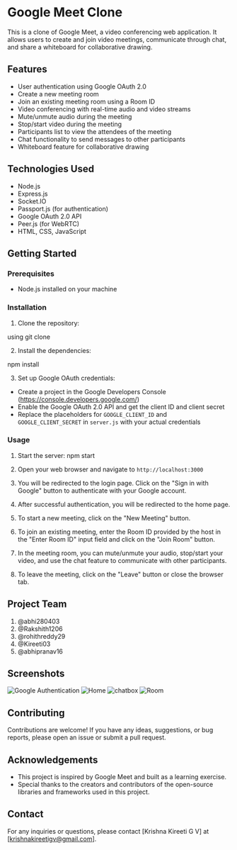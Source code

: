 # Google Meet Clone

This is a clone of Google Meet, a video conferencing web application. It allows users to create and join video meetings, communicate through chat, and share a whiteboard for collaborative drawing.

## Features

- User authentication using Google OAuth 2.0
- Create a new meeting room
- Join an existing meeting room using a Room ID
- Video conferencing with real-time audio and video streams
- Mute/unmute audio during the meeting
- Stop/start video during the meeting
- Participants list to view the attendees of the meeting
- Chat functionality to send messages to other participants
- Whiteboard feature for collaborative drawing

## Technologies Used

- Node.js
- Express.js
- Socket.IO
- Passport.js (for authentication)
- Google OAuth 2.0 API
- Peer.js (for WebRTC)
- HTML, CSS, JavaScript

## Getting Started

### Prerequisites

- Node.js installed on your machine

### Installation

1. Clone the repository:

  using git clone <repository-url>

2. Install the dependencies:

  npm install

3. Set up Google OAuth credentials:

- Create a project in the Google Developers Console (https://console.developers.google.com/)
- Enable the Google OAuth 2.0 API and get the client ID and client secret
- Replace the placeholders for `GOOGLE_CLIENT_ID` and `GOOGLE_CLIENT_SECRET` in `server.js` with your actual credentials

### Usage

1. Start the server:
npm start

2. Open your web browser and navigate to `http://localhost:3000`

3. You will be redirected to the login page. Click on the "Sign in with Google" button to authenticate with your Google account.

4. After successful authentication, you will be redirected to the home page.

5. To start a new meeting, click on the "New Meeting" button.

6. To join an existing meeting, enter the Room ID provided by the host in the "Enter Room ID" input field and click on the "Join Room" button.

7. In the meeting room, you can mute/unmute your audio, stop/start your video, and use the chat feature to communicate with other participants.

8. To leave the meeting, click on the "Leave" button or close the browser tab.

## Project Team
1. @abhi280403
2. @Rakshith1206
3. @rohithreddy29
4. @Kireeti03
5. @abhipranav16

## Screenshots
![Google Authentication](https://github.com/Kireeti03/Google-Meet-Clone/assets/134700158/1b33d401-5818-4834-8f6b-344876a40875)
![Home](https://github.com/Kireeti03/Google-Meet-Clone/assets/134700158/1975e827-9638-4802-8b34-62009c8ff93c)
![chatbox](https://github.com/Kireeti03/Google-Meet-Clone/assets/134700158/11f336c5-4b18-470d-8526-8810c2b7e76a)
![Room](https://github.com/Kireeti03/Google-Meet-Clone/assets/134700158/0e2ad87a-d941-41ff-9f97-8e21ab4ed079)



## Contributing

Contributions are welcome! If you have any ideas, suggestions, or bug reports, please open an issue or submit a pull request.

## Acknowledgements

- This project is inspired by Google Meet and built as a learning exercise.
- Special thanks to the creators and contributors of the open-source libraries and frameworks used in this project.

## Contact

For any inquiries or questions, please contact [Krishna Kireeti G V] at [krishnakireetigv@gmail.com].


